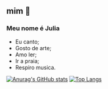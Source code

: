 ## mim 🤔
### Meu nome é Julia
- Eu canto;
- Gosto de arte;
- Amo ler;
- Ir a praia;
- Respiro musica.


[![Anurag's GitHub stats](https://github-readme-stats.vercel.app/api?username=juliasantossss)](https://github.com/anuraghazra/github-readme-stats)
[![Top Langs](https://github-readme-stats.vercel.app/api/top-langs/?username=juliasantossss)](https://github.com/anuraghazra/github-readme-stats)

